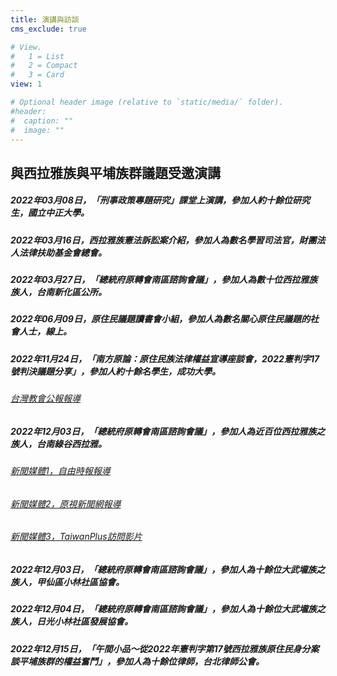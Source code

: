 ```yaml
---
title: 演講與訪談
cms_exclude: true

# View.
#   1 = List
#   2 = Compact
#   3 = Card
view: 1

# Optional header image (relative to `static/media/` folder).
#header:
#  caption: ""
#  image: ""
--- 
```



## 與西拉雅族與平埔族群議題受邀演講


##### 2022年03月08日，「刑事政策專題研究」課堂上演講，參加人約十餘位研究生，國立中正大學。

##### 2022年03月16日，西拉雅族憲法訴訟案介紹，參加人為數名學習司法官，財團法人法律扶助基金會總會。

##### 2022年03月27日，「總統府原轉會南區諮詢會議」，參加人為數十位西拉雅族族人，台南新化區公所。

##### 2022年06月09日，原住民議題讀書會小組，參加人為數名關心原住民議題的社會人士，線上。

##### 2022年11月24日，「南方原論：原住民族法律權益宣導座談會，2022憲判字17號判決議題分享」，參加人約十餘名學生，成功大學。

###### [台灣教會公報報導](https://tcnn.org.tw/archives/130930?fbclid=IwAR237TxtHTO2N8qv1BDjJ7SHaNDCPXX-SFYCz-DAlnZJTLXF6-oroFZBuEo)

##### 2022年12月03日，「總統府原轉會南區諮詢會議」，參加人為近百位西拉雅族之族人，台南綠谷西拉雅。

###### [新聞媒體1，自由時報報導](https://news.ltn.com.tw/news/life/breakingnews/4143715?utm_medium=R&utm_campaign=SHARE&utm_source=FACEBOOK&fbclid=IwAR2nxTnf8glx4wpqxMdu-ap0y_ePSphSY-rT-tJ7ha_a_osKyJ8dA-yDsbA)
###### [新聞媒體2，原視新聞網報導](https://news.ipcf.org.tw/60430?fbclid=IwAR2_OELx_ubUpkgLA1YzOShCaj3uNSWDFJJIJZ8uMuS-qX9KE9EVYn8p_kc)
###### [新聞媒體3，TaiwanPlus訪問影片](https://www.youtube.com/watch?v=W957C2Ksd28&ab_channel=TaiwanPlusNews)


##### 2022年12月03日，「總統府原轉會南區諮詢會議」，參加人為十餘位大武壠族之族人，甲仙區小林社區協會。

##### 2022年12月04日，「總統府原轉會南區諮詢會議」，參加人為十餘位大武壠族之族人，日光小林社區發展協會。

##### 2022年12月15日，「午間小品～從2022年憲判字第17號西拉雅族原住民身分案談平埔族群的權益奮鬥」，參加人為十餘位律師，台北律師公會。



